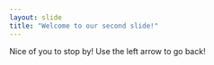 ```yaml
---
layout: slide
title: "Welcome to our second slide!"
---
```

Nice of you to stop by!
Use the left arrow to go back!
